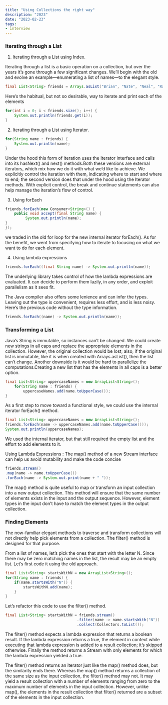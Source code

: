 ```yaml
---
title: "Using Collections the right way"
description: "2023"
date: "2023-02-23"
tags:
- interview
---
```


### Iterating through a List

1. Iterating through a List using Index.

Iterating through a list is a basic operation on a collection, but over the years it’s gone through a few significant changes. We’ll begin with the old and evolve an example—enumerating a list of names—to the elegant style.
```java
final List<String> friends = Arrays.asList("Brian", "Nate", "Neal", "Raju", "Sara", "Scott");
```
Here’s the habitual, but not so desirable, way to iterate and print each of the elements
```java
for(int i = 0; i < friends.size(); i++) {
    System.out.println(friends.get(i));
}
```

2. Iterating through a List using Iterator.

```java
for(String name : friends) {
    System.out.println(name);
}
```
Under the hood this form of iteration uses the Iterator interface and calls into its hasNext() and next() methods.Both these versions are external iterators, which mix how we do it with what we’d like to achieve. We explicitly control the iteration with them, indicating where to start and where to end; the second version does that under the hood using the Iterator methods. With explicit control, the break and continue statements can also help manage the iteration’s flow of control.

3. Using forEach 
```java
friends.forEach(new Consumer<String>() {
    public void accept(final String name) {
         System.out.println(name);
}
});
```
we traded in the old for loop for the new internal iterator forEach(). As for the benefit, we went from specifying how to iterate to focusing on what we want to do for each element.

4. Using lambda expressions
```java
friends.forEach((final String name) -> System.out.println(name));
```
The underlying library takes control of how the lambda expressions are evaluated. It can decide to perform them lazily, in any order, and exploit parallelism as it sees fit.

The Java compiler also offers some lenience and can infer the types. Leaving out the type is convenient, requires less effort, and is less noisy. Here’s the previous code without the type information.

```java
friends.forEach((name) -> System.out.println(name));
```

### Transforming a List
Java’s String is immutable, so instances can’t be changed. We could create new strings in all caps and replace the appropriate elements in the collection. However, the original collection would be lost; also, if the original list is immutable, like it is when created with Arrays.asList(), then the list can’t change. Another downside is it would be hard to parallelize the computations.Creating a new list that has the elements in all caps is a better option.

```java
final List<String> uppercaseNames = new ArrayList<String>();
    for(String name : friends) {
        uppercaseNames.add(name.toUpperCase());
}
```

As a first step to move toward a functional style, we could use the internal iterator forEach() method.
```java
final List<String> uppercaseNames = new ArrayList<String>();
friends.forEach(name -> uppercaseNames.add(name.toUpperCase()));
System.out.println(uppercaseNames);
```

We used the internal iterator, but that still required the empty list and the effort to add elements to it.

Using Lambda Expressions : The map() method of a new Stream interface can help us avoid mutability and make the code concise

```java
friends.stream()
.map(name -> name.toUpperCase())
.forEach(name -> System.out.print(name + " "));
```

The map() method is quite useful to map or transform an input collection into a new output collection. This method will ensure that the same number of elements exists in the input and the output sequence. However, element types in the input don’t have to match the element types in the output collection.

### Finding Elements

The now-familiar elegant methods to traverse and transform collections will not directly help pick elements from a collection. The filter() method is designed for that purpose.

From a list of names, let’s pick the ones that start with the letter N. Since there may be zero matching names in the list, the result may be an empty list. Let’s first code it using the old approach.
```java
final List<String> startsWithN = new ArrayList<String>();
for(String name : friends) {
    if(name.startsWith("N")) {
        startsWithN.add(name);
    }
}
```

Let’s refactor this code to use the filter() method.
```java
final List<String> startsWithN = friends.stream()
                                .filter(name -> name.startsWith("N"))
                                .collect(Collectors.toList());
```

The filter() method expects a lambda expression that returns a boolean result. If the lambda expression returns a true, the element in context while executing that lambda expression is added to a result collection; it’s skipped otherwise. Finally the method returns a Stream with only elements for which the lambda expression yielded a true.

The filter() method returns an iterator just like the map() method does, but the similarity ends there. Whereas the map() method returns a collection of the same size as the input collection, the filter() method may not. It may yield a result collection with a number of elements ranging from zero to the maximum number of elements in the input collection. However, unlike map(), the elements in the result collection that filter() returned are a subset of the elements in the input collection.


